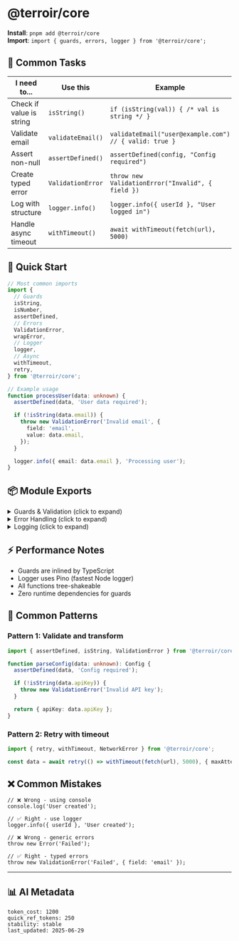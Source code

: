 # @terroir/core

**Install**: `pnpm add @terroir/core`  
**Import**: `import { guards, errors, logger } from '@terroir/core';`

## 🎯 Common Tasks

| I need to...             | Use this          | Example                                                |
| ------------------------ | ----------------- | ------------------------------------------------------ |
| Check if value is string | `isString()`      | `if (isString(val)) { /* val is string */ }`           |
| Validate email           | `validateEmail()` | `validateEmail("user@example.com") // { valid: true }` |
| Assert non-null          | `assertDefined()` | `assertDefined(config, "Config required")`             |
| Create typed error       | `ValidationError` | `throw new ValidationError("Invalid", { field })`      |
| Log with structure       | `logger.info()`   | `logger.info({ userId }, "User logged in")`            |
| Handle async timeout     | `withTimeout()`   | `await withTimeout(fetch(url), 5000)`                  |

## 🚀 Quick Start

```typescript
// Most common imports
import {
  // Guards
  isString,
  isNumber,
  assertDefined,
  // Errors
  ValidationError,
  wrapError,
  // Logger
  logger,
  // Async
  withTimeout,
  retry,
} from '@terroir/core';

// Example usage
function processUser(data: unknown) {
  assertDefined(data, 'User data required');

  if (!isString(data.email)) {
    throw new ValidationError('Invalid email', {
      field: 'email',
      value: data.email,
    });
  }

  logger.info({ email: data.email }, 'Processing user');
}
```

## 📦 Module Exports

<details>
<summary>Guards & Validation (click to expand)</summary>

| Function        | Type                                                       | Use Case                  |
| --------------- | ---------------------------------------------------------- | ------------------------- |
| `isString`      | `(val: unknown) => val is string`                          | Type guard for strings    |
| `isNumber`      | `(val: unknown) => val is number`                          | Type guard for numbers    |
| `isArray`       | `(val: unknown) => val is unknown[]`                       | Type guard for arrays     |
| `assertDefined` | `<T>(val: T, msg?: string): asserts val is NonNullable<T>` | Assert not null/undefined |
| `validateEmail` | `(email: string) => ValidationResult`                      | Email validation          |
| `validateUrl`   | `(url: string) => ValidationResult`                        | URL validation            |

</details>

<details>
<summary>Error Handling (click to expand)</summary>

| Class/Function     | Use Case                  | Example                                         |
| ------------------ | ------------------------- | ----------------------------------------------- |
| `ValidationError`  | Input validation failures | `throw new ValidationError("Invalid", context)` |
| `NetworkError`     | API/fetch failures        | `throw new NetworkError("Timeout", { url })`    |
| `wrapError`        | Add context to errors     | `throw wrapError(err, "During user save")`      |
| `isRetryableError` | Check if should retry     | `if (isRetryableError(err)) retry()`            |

</details>

<details>
<summary>Logging (click to expand)</summary>

| Method           | Use Case      | Example                                    |
| ---------------- | ------------- | ------------------------------------------ |
| `logger.info()`  | General info  | `logger.info({ id }, "Created")`           |
| `logger.error()` | Errors        | `logger.error({ err }, "Failed")`          |
| `logger.child()` | Scoped logger | `const userLog = logger.child({ userId })` |

</details>

## ⚡ Performance Notes

- Guards are inlined by TypeScript
- Logger uses Pino (fastest Node logger)
- All functions tree-shakeable
- Zero runtime dependencies for guards

## 🔧 Common Patterns

### Pattern 1: Validate and transform

```typescript
import { assertDefined, isString, ValidationError } from '@terroir/core';

function parseConfig(data: unknown): Config {
  assertDefined(data, 'Config required');

  if (!isString(data.apiKey)) {
    throw new ValidationError('Invalid API key');
  }

  return { apiKey: data.apiKey };
}
```

### Pattern 2: Retry with timeout

```typescript
import { retry, withTimeout, NetworkError } from '@terroir/core';

const data = await retry(() => withTimeout(fetch(url), 5000), { maxAttempts: 3, delay: 1000 });
```

## ❌ Common Mistakes

```text
// ❌ Wrong - using console
console.log('User created');

// ✅ Right - use logger
logger.info({ userId }, 'User created');

// ❌ Wrong - generic errors
throw new Error('Failed');

// ✅ Right - typed errors
throw new ValidationError('Failed', { field: 'email' });
```

---

## 📊 AI Metadata

```text
token_cost: 1200
quick_ref_tokens: 250
stability: stable
last_updated: 2025-06-29
```
